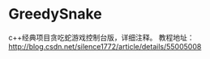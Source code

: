 # GreedySnake
c++经典项目贪吃蛇游戏控制台版，详细注释。
教程地址：http://blog.csdn.net/silence1772/article/details/55005008

